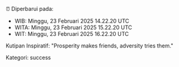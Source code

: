 ⏰ Diperbarui pada:
- WIB: Minggu, 23 Februari 2025 14.22.20 UTC
- WITA: Minggu, 23 Februari 2025 15.22.20 UTC
- WIT: Minggu, 23 Februari 2025 16.22.20 UTC

Kutipan Inspiratif:
"Prosperity makes friends, adversity tries them."


Kategori: success

